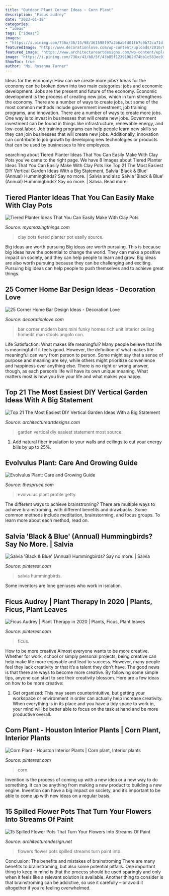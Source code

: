 ```yaml
---
title: "Outdoor Plant Corner Ideas ~ Corn Plant"
description: "Ficus audrey"
date: "2023-01-18"
categories:
- "ideas"
tags: ["ideas"]
images:
- "https://i.pinimg.com/736x/36/15/98/361598f97a2b6abfd01fb7c9b72ca71d.jpg"
featuredImage: "http://www.decorationlove.com/wp-content/uploads/2016/08/corner-bar.jpg"
featured_image: "https://www.architectureartdesigns.com/wp-content/uploads/2015/03/1811.jpg"
image: "https://i.pinimg.com/736x/43/b8/5f/43b85f12391962d74bb1c583ec91af43--salvia-hummingbirds.jpg"
ShowToc: true
author: "Ms. Rosanna Turner"
---
```



Ideas for the economy: How can we create more jobs?
Ideas for the economy can be broken down into two main categories: jobs and economic development. Jobs are the present and future of the economy. Economic development is the process of creating new jobs, which in turn strengthens the economy. There are a number of ways to create jobs, but some of the most common methods include government investment, job training programs, and innovation.
There are a number of ways to create more jobs. One way is to invest in businesses that will create new jobs. Government investment can be found in things like infrastructure, renewable energy, and low-cost labor. Job training programs can help people learn new skills so they can join businesses that will create new jobs. Additionally, innovation can contribute to job growth by developing new technologies or products that can be used by businesses to hire employees.

	

		
searching about Tiered Planter Ideas That You Can Easily Make With Clay Pots you've came to the right page. We have 8 Images about Tiered Planter Ideas That You Can Easily Make With Clay Pots like Top 21 The Most Easiest DIY Vertical Garden Ideas With a Big Statement, Salvia &#039;Black &amp; Blue&#039; (Annual) Hummingbirds? Say no more. | Salvia and also Salvia &#039;Black &amp; Blue&#039; (Annual) Hummingbirds? Say no more. | Salvia. Read more:
		
    
## Tiered Planter Ideas That You Can Easily Make With Clay Pots

<img loading=lazy src="http://myamazingthings.com/wp-content/uploads/2017/07/clay-pot-ideas-5.jpeg" onerror="this.onerror=null;this.src='https://tse4.mm.bing.net/th?id=OIP.E8Wz8UGR_xs_H9BitXGH0QHaLH&amp;pid=15.1';" alt="Tiered Planter Ideas That You Can Easily Make With Clay Pots">

_Source: myamazingthings.com_

>clay pots tiered planter pot easily source. 

	

Big ideas are worth pursuing
Big ideas are worth pursuing. This is because big ideas have the potential to change the world. They can make a positive impact on society, and they can help people to learn and grow. Big ideas are also worth pursuing because they can be challenging and exciting. Pursuing big ideas can help people to push themselves and to achieve great things.

    
## 25 Corner Home Bar Design Ideas - Decoration Love

<img loading=lazy src="http://www.decorationlove.com/wp-content/uploads/2016/08/corner-bar.jpg" onerror="this.onerror=null;this.src='https://tse2.mm.bing.net/th?id=OIP.UXkm5A5aT5xh_hggHxP32QHaKV&amp;pid=15.1';" alt="25 Corner Home Bar Design Ideas - Decoration Love">

_Source: decorationlove.com_

>bar corner modern bars mini funky homes rich unit interior ceiling homedit man stools angolo con. 

	

Life Satisfaction: What makes life meaningful?
Many people believe that life is meaningful if it feels good. However, the definition of what makes life meaningful can vary from person to person. Some might say that a sense of purpose and meaning are key, while others might prioritize convenience and happiness over anything else. There is no right or wrong answer, though, as each person’s life will have its own unique meaning. What matters most is how you live your life and what makes you happy.

    
## Top 21 The Most Easiest DIY Vertical Garden Ideas With A Big Statement

<img loading=lazy src="https://www.architectureartdesigns.com/wp-content/uploads/2015/03/1811.jpg" onerror="this.onerror=null;this.src='https://tse1.mm.bing.net/th?id=OIP.6gDC3UTYAZvhX6XP-4QMYgHaKY&amp;pid=15.1';" alt="Top 21 The Most Easiest DIY Vertical Garden Ideas With a Big Statement">

_Source: architectureartdesigns.com_

>garden vertical diy easiest statement most source. 

	

1. Add natural fiber insulation to your walls and ceilings to cut your energy bills by up to 25%.

    
## Evolvulus Plant: Care And Growing Guide

<img loading=lazy src="https://www.thespruce.com/thmb/tfcSgtjfLquJvBcCAeKrSD-KCRw=/3801x2400/filters:fill(auto,1)/GettyImages-958611752-26cd4a23c87f47afbe273fc81a779b16.jpg" onerror="this.onerror=null;this.src='https://tse1.mm.bing.net/th?id=OIP.0cXrls1vWQ0mCUfRtpoFWwHaEr&amp;pid=15.1';" alt="Evolvulus Plant: Care and Growing Guide">

_Source: thespruce.com_

>evolvulus plant profile getty. 

	

The different ways to achieve brainstroming?
There are multiple ways to achieve brainstroming, with different benefits and drawbacks. Some common methods include meditation, brainstorming, and focus groups. To learn more about each method, read on.

    
## Salvia &#039;Black &amp; Blue&#039; (Annual) Hummingbirds? Say No More. | Salvia

<img loading=lazy src="https://i.pinimg.com/736x/43/b8/5f/43b85f12391962d74bb1c583ec91af43--salvia-hummingbirds.jpg" onerror="this.onerror=null;this.src='https://tse1.mm.bing.net/th?id=OIP.waedB2plKxp22f57gG56YgHaJ3&amp;pid=15.1';" alt="Salvia &#039;Black &amp; Blue&#039; (Annual) Hummingbirds? Say no more. | Salvia">

_Source: pinterest.com_

>salvia hummingbirds. 

	

Some inventors are lone geniuses who work in isolation.

    
## Ficus Audrey | Plant Therapy In 2020 | Plants, Ficus, Plant Leaves

<img loading=lazy src="https://i.pinimg.com/736x/e0/09/61/e009619b99aaef768c69b1969c848d2e.jpg" onerror="this.onerror=null;this.src='https://tse3.mm.bing.net/th?id=OIP.cb6h3ODHxtBAX9JwiGcaLwHaJ3&amp;pid=15.1';" alt="Ficus Audrey | Plant Therapy in 2020 | Plants, Ficus, Plant leaves">

_Source: pinterest.com_

>ficus. 

	

How to be more creative
Almost everyone wants to be more creative. Whether for work, school or simply personal projects, being creative can help make life more enjoyable and lead to success. However, many people feel they lack creativity or that it’s a talent they don’t have. The good news is that there are ways to become more creative. By following some simple tips, anyone can start to see their creativity blossom.
Here are a few ideas on how to be more creative:

1) Get organized: This may seem counterintuitive, but getting your workspace or environment in order can actually help increase creativity. When everything is in its place and you have a tidy space to work in, your mind will be better able to focus on the task at hand and be more productive overall.

    
## Corn Plant - Houston Interior Plants | Corn Plant, Interior Plants

<img loading=lazy src="https://i.pinimg.com/736x/36/15/98/361598f97a2b6abfd01fb7c9b72ca71d.jpg" onerror="this.onerror=null;this.src='https://tse2.mm.bing.net/th?id=OIP.ynWJ8Nxc6Wjb7ivpnqvuuQHaLD&amp;pid=15.1';" alt="Corn Plant - Houston Interior Plants | Corn plant, Interior plants">

_Source: pinterest.com_

>corn. 

	

Invention is the process of coming up with a new idea or a new way to do something. It can be anything from making a new product to building a new engine. Invention can have a big impact on society, and it’s important to be able to come up with new ideas on a regular basis.

    
## 15 Spilled Flower Pots That Turn Your Flowers Into Streams Of Paint

<img loading=lazy src="https://cdn.architecturendesign.net/wp-content/uploads/2015/07/AD-Spilled-Flowers-Garden-Ideas-07.jpg" onerror="this.onerror=null;this.src='https://tse4.mm.bing.net/th?id=OIP.0Qu9kxfh1NReD36BZ6FILAHaJ3&amp;pid=15.1';" alt="15 Spilled Flower Pots That Turn Your Flowers Into Streams Of Paint">

_Source: architecturendesign.net_

>flowers flower pots spilled streams turn paint into. 

	

Conclusion: The benefits and mistakes of brainstroming
There are many benefits to brainstroming, but also some potential pitfalls. One important thing to keep in mind is that the process should be used sparingly and only when it feels like a relevant solution is available. Another thing to consider is that brainstroming can be addictive, so use it carefully – or avoid it altogether if you’re feeling overwhelmed.

